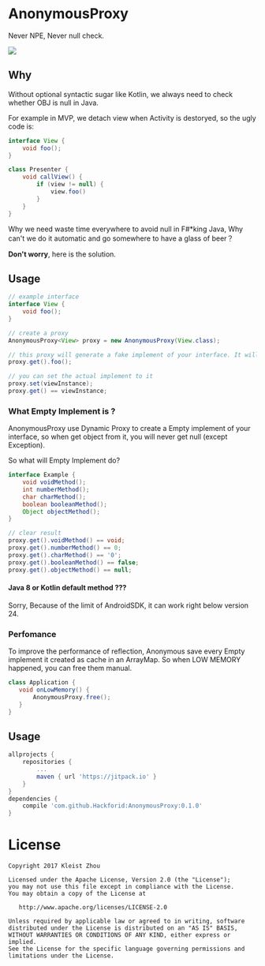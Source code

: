 # AnonymousProxy

Never NPE, Never null check.

[![](https://jitpack.io/v/Hackforid/AnonymousProxy.svg)](https://jitpack.io/#Hackforid/AnonymousProxy)

## Why

Without optional syntactic sugar like Kotlin, we always need to check whether OBJ is null in Java.

For example in MVP, we detach view when Activity is destoryed, so the ugly code is:

```java
interface View {
    void foo();
}

class Presenter {
    void callView() {
    	if (view != null) {
    		view.foo()
		}
    }
}

```

Why we need waste time everywhere to avoid null in F#*king Java,  Why can't we do it automatic and go somewhere to have a glass of beer？

**Don't worry**, here is the solution.



## Usage

```java
// example interface
interface View {
    void foo();
}

// create a proxy
AnonymousProxy<View> proxy = new AnonymousProxy(View.class);

// this proxy will generate a fake implement of your interface. It will do nothing, but give you a no-null object. So, you will never need check whether it's null or safe.
proxy.get().foo(); 

// you can set the actual implement to it
proxy.set(viewInstance);
proxy.get() == viewInstance;
```

### What Empty Implement is ?

AnonymousProxy use Dynamic Proxy to create a Empty implement of your interface, so when get object from it, you will never get null (except Exception).

So what will Empty Implement do?

```java
interface Example {
    void voidMethod();
    int numberMethod();
    char charMethod();
    boolean booleanMethod();
    Object objectMethod();
}

// clear result 
proxy.get().voidMethod() == void;
proxy.get().numberMethod() == 0;
proxy.get().charMethod() == '0';
proxy.get().booleanMethod() == false;
proxy.get().objectMethod() == null;
```

#### Java 8 or Kotlin default method ???

Sorry,  Because of the limit of AndroidSDK, it can work right below version 24.

### Perfomance

To improve the performance of reflection, Anonymous save every Empty implement it created as cache in an ArrayMap.  So when LOW MEMORY happened, you can free them manual.

```java
class Application {
   void onLowMemory() {
       AnonymousProxy.free();
   }
}
```



## Usage

```groovy
allprojects {
	repositories {
		...
		maven { url 'https://jitpack.io' }
	}
}
dependencies {
	compile 'com.github.Hackforid:AnonymousProxy:0.1.0'
}
```




License
=======

    Copyright 2017 Kleist Zhou

    Licensed under the Apache License, Version 2.0 (the "License");
    you may not use this file except in compliance with the License.
    You may obtain a copy of the License at
    
       http://www.apache.org/licenses/LICENSE-2.0
    
    Unless required by applicable law or agreed to in writing, software
    distributed under the License is distributed on an "AS IS" BASIS,
    WITHOUT WARRANTIES OR CONDITIONS OF ANY KIND, either express or implied.
    See the License for the specific language governing permissions and
    limitations under the License.